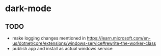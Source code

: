 # dark-mode

## TODO

- make logging changes mentioned in https://learn.microsoft.com/en-us/dotnet/core/extensions/windows-service#rewrite-the-worker-class
- publish app and install as actual windows service